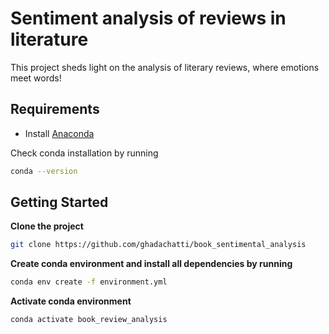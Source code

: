 # Sentiment analysis of reviews in literature
This project sheds light on the analysis of literary reviews, where emotions meet words!

## Requirements
- Install [Anaconda](https://www.anaconda.com/download)  

Check conda installation by running
```bash
conda --version  
```  


## Getting Started
**Clone the project** 
```bash
git clone https://github.com/ghadachatti/book_sentimental_analysis
```

**Create conda environment and install all dependencies by running**

```bash
conda env create -f environment.yml
```
**Activate conda environment**
```bash
conda activate book_review_analysis
```

